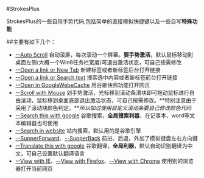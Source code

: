 #StrokesPlus

StrokesPlus的一些自用手势代码,包括简单的直接模拟快捷键以及一些自写**特殊功能**

##主要有如下几个：

+ [--Auto Scroll](https://github.com/defpt/StrokesPlus/blob/master/--Auto%20Scroll.lua) 自动滚屏，每次滚动一个屏幕。**要手势激活**，默认鼠标移动到桌面左侧(大概一个Win8任务栏宽度)可退出激活状态，可自己按需修改
+ [--Open a link or New Tab](https://github.com/defpt/StrokesPlus/blob/master/--Open%20a%20link%20or%20New%20Tab.lua) 新建标签或者新标签后台打开链接
+ [--Open a link or Search text](https://github.com/defpt/StrokesPlus/blob/master/--Open%20a%20link%20or%20Search%20text.lua) 搜索选中内容或者新标签前台打开链接
+ [--Open in GoogleWebeCache](https://github.com/defpt/StrokesPlus/blob/master/--Open%20in%20GoogleWebeCache.lua) 用谷歌快照功能打开网页
+ [--Scroll with Mouse](https://github.com/defpt/StrokesPlus/blob/master/--Scroll%20with%20Mouse.lua) 划手势激活，光标移到滚动条滑块即可拖动鼠标进行自由滚动，鼠标移到桌面底部退出激活状态，可自己按需修改。**特别注意由于采用了滚动块颜色判定，***所以如过使用自定义滚动条要自己修改颜色代码*
+ [--Search this with google](https://github.com/defpt/StrokesPlus/blob/master/--Search%20this%20with%20google.lua) 谷歌搜索，**全局搜索利器**，在记事本、word等文本编辑器也可使用
+ [--Search in website](https://github.com/defpt/StrokesPlus/blob/master/--Search%20in%20website.lua) 站内搜索，默认用的是谷歌引擎
+ [--SupperForward](https://github.com/defpt/StrokesPlus/blob/master/--SupperForward.lua)、[--SupperBack](https://github.com/defpt/StrokesPlus/blob/master/--SupperBack.lua) 前进、后退，外加了模拟键盘左右方向键
+ [--Translate this with google](https://github.com/defpt/StrokesPlus/blob/master/--Translate%20this%20with%20google.lua) 谷歌翻译，**全局利器**，默认自动识别翻译为中文，可自己设置默认翻译语言
+ [--View with IE](https://github.com/defpt/StrokesPlus/blob/master/--View%20with%20IE.lua)、[--View with Firefox](https://github.com/defpt/StrokesPlus/blob/master/--View%20with%20Firefox.lua)、[--View with Chrome](https://github.com/defpt/StrokesPlus/blob/master/--View%20with%20chrome.lua) 使用别的浏览器打开当前网页

